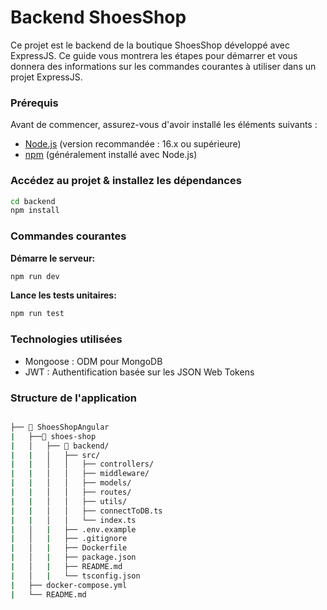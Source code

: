 # Backend ShoesShop

Ce projet est le backend de la boutique ShoesShop développé avec ExpressJS. Ce guide vous montrera les étapes pour démarrer et vous donnera des informations sur les commandes courantes à utiliser dans un projet ExpressJS.

### Prérequis

Avant de commencer, assurez-vous d'avoir installé les éléments suivants :

- [Node.js](https://nodejs.org/) (version recommandée : 16.x ou supérieure)
- [npm](https://www.npmjs.com/) (généralement installé avec Node.js)


### Accédez au projet & installez les dépendances

```bash
cd backend
npm install
```


### Commandes courantes

**Démarre le serveur:**
```bash
npm run dev
```

**Lance les tests unitaires:**
```bash
npm run test
```

### Technologies utilisées
* Mongoose : ODM pour MongoDB 
* JWT : Authentification basée sur les JSON Web Tokens

### Structure de l'application

```bash 

├── 📂 ShoesShopAngular
|   ├──📂 shoes-shop
|   │   ├── 📂 backend/             
|   |   │   ├── src/
|   |   │   │   ├── controllers/    
|   |   │   │   ├── middleware/    
|   |   │   │   ├── models/         
|   |   │   │   ├── routes/         
|   |   │   │   ├── utils/         
|   |   │   │   ├── connectToDB.ts          
|   |   │   │   └── index.ts        
|   │   |   ├── .env.example                
|   │   |   ├── .gitignore                
|   │   |   ├── Dockerfile          
|   │   |   ├── package.json        
|   │   |   ├── README.md       
|   │   |   └── tsconfig.json       
|   ├── docker-compose.yml      
|   └── README.md  

```